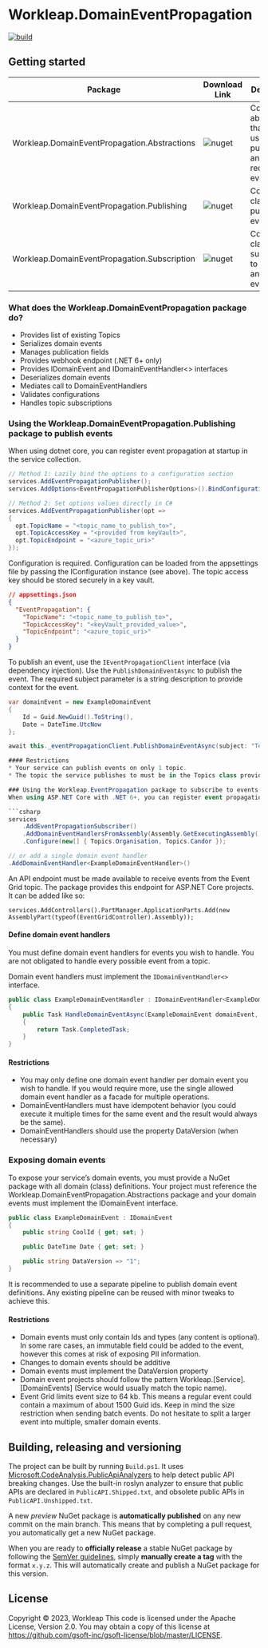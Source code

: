 # Workleap.DomainEventPropagation

[![build](https://img.shields.io/github/actions/workflow/status/gsoft-inc/workleap-domain-event-propagation/publish.yml?logo=github&branch=main)](https://github.com/gsoft-inc/workleap-domain-event-propagation/actions/workflows/publish.yml)

## Getting started

|Package| Download Link                                                                                        | Description                                                                |
|----|------------------------------------------------------------------------------------------------------|----------------------------------------------------------------------------|
|Workleap.DomainEventPropagation.Abstractions| ![nuget](https://img.shields.io/nuget/v/Workleap.DomainEventPropagation.Abstractions.svg?logo=nuget) | Contains abstractions that are used for publishing and receiving events |
|Workleap.DomainEventPropagation.Publishing| ![nuget](https://img.shields.io/nuget/v/Workleap.DomainEventPropagation.Publishing.svg?logo=nuget)   | Contains classes to publish events                                    |
|Workleap.DomainEventPropagation.Subscription| ![nuget](https://img.shields.io/nuget/v/Workleap.DomainEventPropagation.Subscription.svg?logo=nuget) |  Contains classes to subscribe to topics and receive events                                        |

### What does the Workleap.DomainEventPropagation package do?
* Provides list of existing Topics
* Serializes domain events
* Manages publication fields
* Provides webhook endpoint (.NET 6+ only)
* Provides IDomainEvent and IDomainEventHandler<> interfaces
* Deserializes domain events
* Mediates call to DomainEventHandlers
* Validates configurations
* Handles topic subscriptions

### Using the Workleap.DomainEventPropagation.Publishing package to publish events

When using dotnet core, you can register event propagation at startup in the service collection.
```csharp
// Method 1: Lazily bind the options to a configuration section
services.AddEventPropagationPublisher();
services.AddOptions<EventPropagationPublisherOptions>().BindConfiguration(EventPropagationPublisherOptions.SectionName);

// Method 2: Set options values directly in C#
services.AddEventPropagationPublisher(opt =>
{
  opt.TopicName = "<topic_name_to_publish_to>",
  opt.TopicAccessKey = "<provided from keyVault>",
  opt.TopicEndpoint = "<azure_topic_uri>"
});
```
Configuration is required. Configuration can be loaded from the appsettings file by passing the IConfiguration instance (see above). The topic access key should be stored securely in a key vault.
```json
// appsettings.json
{
  "EventPropagation": {
    "TopicName": "<topic_name_to_publish_to>",
    "TopicAccessKey": "<keyVault_provided_value>",
    "TopicEndpoint": "<azure_topic_uri>"
  }
}
```
To publish an event, use the `IEventPropagationClient` interface (via dependency injection). Use the `PublishDomainEventAsync` to publish the event. The required subject parameter is a string description to provide context for the event.

```csharp
var domainEvent = new ExampleDomainEvent
{
    Id = Guid.NewGuid().ToString(),
    Date = DateTime.UtcNow
};

await this._eventPropagationClient.PublishDomainEventAsync(subject: "TestEventPublication", domainEvent);

#### Restrictions
* Your service can publish events on only 1 topic.
* The topic the service publishes to must be in the Topics class provided by the Workleap.EventPropagation package.

### Using the Workleap.EventPropagation package to subscribe to events
When using ASP.NET Core with .NET 6+, you can register event propagation subscriptions at startup in the service collection. To configure the subscriber, the list of subscribed topics is required.

```csharp
services
    .AddEventPropagationSubscriber()
    .AddDomainEventHandlersFromAssembly(Assembly.GetExecutingAssembly())
    .Configure(new[] { Topics.Organisation, Topics.Candor });

// or add a single domain event handler
.AddDomainEventHandler<ExampleDomainEventHandler>()
```
An API endpoint must be made available to receive events from the Event Grid topic. The package provides this endpoint for ASP.NET Core projects. It can be added like so:
```
services.AddControllers().PartManager.ApplicationParts.Add(new AssemblyPart(typeof(EventGridController).Assembly));
```

#### Define domain event handlers

You must define domain event handlers for events you wish to handle. You are not obligated to handle every possible event from a topic.

Domain event handlers must implement the `IDomainEventHandler<>` interface.

```csharp
public class ExampleDomainEventHandler : IDomainEventHandler<ExampleDomainEvent>
{
    public Task HandleDomainEventAsync(ExampleDomainEvent domainEvent, CancellationToken cancellationToken)
    {
        return Task.CompletedTask;
    }
}
```
#### Restrictions
* You may only define one domain event handler per domain event you wish to handle. If you would require more, use the single allowed domain event handler as a facade for multiple operations.
* DomainEventHandlers must have idempotent behavior (you could execute it multiple times for the same event and the result would always be the same).
* DomainEventHandlers should use the property DataVersion (when necessary)

### Exposing domain events

To expose your service’s domain events, you must provide a NuGet package with all domain (class) definitions. Your project must reference the Workleap.DomainEventPropagation.Abstractions package and your domain events must implement the IDomainEvent interface.

```csharp
public class ExampleDomainEvent : IDomainEvent
{
    public string CoolId { get; set; }

    public DateTime Date { get; set; }

    public string DataVersion => "1";
}
```

It is recommended to use a separate pipeline to publish domain event definitions. Any existing pipeline can be reused with minor tweaks to achieve this.

#### Restrictions
* Domain events must only contain Ids and types (any content is optional). In some rare cases, an immutable field could be added to the event, however this comes at risk of exposing PII information.
* Changes to domain events should be additive
* Domain events must implement the DataVersion property
* Domain event projects should follow the pattern Workleap.[Service].[DomainEvents] (Service would usually match the topic name).
* Event Grid limits event size to 64 kb. This means a regular event could contain a maximum of about 1500 Guid ids. Keep in mind the size restriction when sending batch events. Do not hesitate to split a larger event into multiple, smaller domain events.

## Building, releasing and versioning

The project can be built by running `Build.ps1`. It uses [Microsoft.CodeAnalysis.PublicApiAnalyzers](https://github.com/dotnet/roslyn-analyzers/blob/main/src/PublicApiAnalyzers/PublicApiAnalyzers.Help.md) to help detect public API breaking changes. Use the built-in roslyn analyzer to ensure that public APIs are declared in `PublicAPI.Shipped.txt`, and obsolete public APIs in `PublicAPI.Unshipped.txt`.

A new *preview* NuGet package is **automatically published** on any new commit on the main branch. This means that by completing a pull request, you automatically get a new NuGet package.

When you are ready to **officially release** a stable NuGet package by following the [SemVer guidelines](https://semver.org/), simply **manually create a tag** with the format `x.y.z`. This will automatically create and publish a NuGet package for this version.


## License

Copyright © 2023, Workleap This code is licensed under the Apache License, Version 2.0. You may obtain a copy of this license at https://github.com/gsoft-inc/gsoft-license/blob/master/LICENSE.
